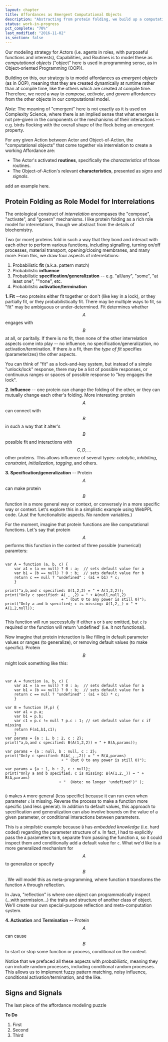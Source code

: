 ```yaml
---
layout: chapter
title: Affordances as Emergent Computational Objects 
description: "Abstracting from protein folding, we build up a computational model of affordances as emergent objects."
status: work-in-progress
pct_complete: "70%"
last_modified: "2016-11-02"
is_section: false
---
```


Our modeling strategy for Actors (i.e. agents in roles, with purposeful functions and interests), Capabilities, and Routines is to model these as *computational objects* ("object" here is used in programming sense, as in Object-oriented Programming (OOP)).

Building on this, our strategy is to model affordances as *emergent objects* (as in OOP), meaning that they are created dynamically at runtime rather than at compile time, like the others which are created at compile time.  Therefore, we need a way to *compose*, *activate*, and *govern* affordances from the other objects in our computational model.

<p class="note"><em>Note</em>: The meaning of "emergent" here is not exactly as it is used on Complexity Science, where there is an implied sense that what emerges is not pre-given in the components or the mechanisms of their interactions -- e.g. birds flocking with the overall shape of the flock being an emergent property.</p>

For any given Action between Actor and Object-of-Action, the "computational objects" that come together via interrelation to create a working Affordance are:

- The Actor's activated **routines**, specifically the *characteristics* of those routines. 
- The Object-of-Action's relevant **characteristics**, presented as *signs* and *signals*.

<div class="work_in_progress" markdown="1">
add an example here.
</div>

## Protein Folding as Role Model for Interrelations

The ontological construct of *interrelation* encompases the "compose", "activate", and "govern" mechanisms. I like  protein folding as a rich role model for interrelations, though we abstract from the details of biochemistry.  

Two (or more) proteins fold in such a way that they bond and interact with each other to perform various functions, including signalling, turning on/off processes, material transport, opening/closing membranes, and many more. From this, we draw four aspects of interrelations:

1. Probabilistic **fit** (a.k.a. pattern match)
2. Probabilistic **influence**
3. Probabilistic **specification/generalization** -- e.g. "all/any", "some", "at least one", ""none", etc.
4. Probabilistic **activation/termination**

**1. Fit** --two proteins either fit together or don't (like key in a lock), or they partially fit, or they probabilistically fit.  There may be multiple ways to fit, so "fit" may be ambiguous or under-determined.  Fit determines whether $$A$$ engages with $$B$$ at all, or paritally.  If there is no fit, then none of the other interrelation aspects come into play -- no influence, no specification/generalization, no activation/termination.  If there *is* a fit, then the *type of fit* specifies (parameterizes) the other aspects.

You can think of "fit" as a lock-and-key system, but instead of a simple "unlock/lock" response, there may be a list of possible responses, or continuous ranges or spaces of possible response to "key engages the lock".

**2. Influence** -- one protein can change the folding of the other, or they can mutually change each other's folding.  More interesting: protein $$A$$ can connect with $$B$$ in such a way that it alter's $$B$$ possible fit and interactions with $$C, D, \dots$$ other proteins.  This allows influence of several types: *catalytic*, *inhibiting*, *constraint*, *initialization*, *tagging*, and others. 

**3. Specification/generalization** -- Protein $$A$$ can make protein $$B$$ function in a more general way or context, or conversely in a more specific way or context. Let's explore this in a simplistic example using WebPPL code. (Just the functionalistic aspects. No random variables.)

For the moment, imagine that protein functions are like computational functions. Let's say that protein $$A$$ performs this function in the context of three possible (numerical) paramters: 

<pre><code class="language-webppl">
var A = function (a, b, c) {
    var a1 = (a == null) ? 0 : a;  // sets default value for a
    var b1 = (b == null) ? 0 : b;  // sets default value for b
    return c == null ? "undefined" : (a1 + b1) * c;
    }
    
print("a,b,and c specified: A(1,2,2) = " + A(1,2,2));
print("Only c specified: A(_,_,2) = " + A(null,null,2)
                         + " (but 0 to any power is still 0)");
print("Only a and b specified; c is missing: A(1,2,_) = " + A(1,2,null));

</code></pre>


This function will run successfully if either `a` or `b` are omitted, but `c` is required or the function will return 'undefined' (i.e. it not functional).

 Now imagine that protein interaction is like filling in default parameter values or ranges (to generalize), or removing default values (to make specific). Protein $$B$$ might look something like this:

<pre><code class="language-webppl">

var A = function (a, b, c) {
    var a1 = (a == null) ? 0 : a;  // sets default value for a
    var b1 = (b == null) ? 0 : b;  // sets default value for b
    return c == null ? "undefined" : (a1 + b1) * c;
    }
    
var B = function (F,p) {
    var a1 = p.a;
    var b1 = p.b;
    var c1 = p.c != null ? p.c : 1; // set default value for c if missing 
    return F(a1,b1,c1);
    }
var params = {a : 1, b : 2, c : 2};
print("a,b,and c specified: B(A(1,2,2)) = " + B(A,params));

var params = {a : null, b : null, c : 2};
print("Only c specified: B(A(_,_,2)) = " + B(A,params) 
                         + " (but 0 to any power is still 0)");

var params = {a : 1, b : 2, c : null};
print("Only a and b specified; c is missing: B(A(1,2,_)) = " + B(A,params) 
                        + "  (Note: no longer 'undefined')" );
    
</code></pre>

`B` makes `A` more general (less specific) because it can run even when parameter `c` is missing. Reverse the process to make a function more specific (and less general).  In addition to default values, this approach to specification and generalization can also involve bounds on the value of a given parameter, or conditional interactions between parameters.

This is a *simplistic* example because `B` has *embedded knowledge* (i.e. hard coded) regarding the parameter structure of `A`.  In fact, I had to explicitly pass the `A` parameters to `B`, separate from passing the function `A`, so it could inspect them and conditionally add a default value for `c`. What we'd like is a more generalized mechanism for $$A$$ to generalize or specify $$B$$.  We will model this as meta-programming, where function `B` transforms the function `A` through reflection.

<p class = "note">In Java, "reflection" is where one object can programmatically inspect (...with permission...) the traits and structure of another class of object.  We'll create our own special-purpose reflection and meta-computation system.</p>

**4. Activation** and **Termination** -- Protein $$A$$ can cause $$B$$ to start or stop some function or process, conditional on the context.

Notice that we prefaced all these aspects with *probabilistic*, meaning they can include random processes, including conditional random processes.  This allows us to implement fuzzy pattern matching, noisy influence, conditional activation/termination, and the like.

## Signs and Signals

The last piece of the affordance modeling puzzle






<div class="work_in_progress" markdown="1">

**To Do**

1. First
1. Second
1. Third

</div>